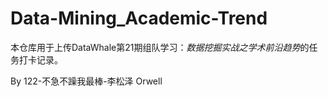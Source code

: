 # Data-Mining_Academic-Trend

本仓库用于上传DataWhale第21期组队学习：*数据挖掘实战之学术前沿趋势*的任务打卡记录。

By 122-不急不躁我最棒-李松泽 Orwell
